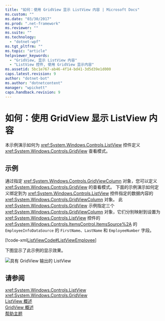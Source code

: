 ```yaml
---
title: "如何：使用 GridView 显示 ListView 内容 | Microsoft Docs"
ms.custom: ""
ms.date: "03/30/2017"
ms.prod: ".net-framework"
ms.reviewer: ""
ms.suite: ""
ms.technology: 
  - "dotnet-wpf"
ms.tgt_pltfrm: ""
ms.topic: "article"
helpviewer_keywords: 
  - "GridView, 显示 ListView 内容"
  - "ListView 控件, 使用 GridView 显示内容"
ms.assetid: 5bc1e767-ab46-4f14-bd41-3d5d39e1d000
caps.latest.revision: 9
author: "dotnet-bot"
ms.author: "dotnetcontent"
manager: "wpickett"
caps.handback.revision: 9
---
```

# 如何：使用 GridView 显示 ListView 内容
本示例演示如何为 <xref:System.Windows.Controls.ListView> 控件定义 <xref:System.Windows.Controls.GridView> 查看模式。  
  
## 示例  
 通过指定 <xref:System.Windows.Controls.GridViewColumn> 对象，您可以定义 <xref:System.Windows.Controls.GridView> 的查看模式。  下面的示例演示如何定义绑定到为 <xref:System.Windows.Controls.ListView> 控件指定的数据内容的 <xref:System.Windows.Controls.GridViewColumn> 对象。  此 <xref:System.Windows.Controls.GridView> 示例指定三个 <xref:System.Windows.Controls.GridViewColumn> 对象，它们分别映射到设置为 <xref:System.Windows.Controls.ListView> 控件的 <xref:System.Windows.Controls.ItemsControl.ItemsSource%2A> 的 `EmployeeInfoDataSource` 的 `FirstName`、`LastName` 和 `EmployeeNumber` 字段。  
  
 [!code-xml[ListViewCode#ListViewEmployee](../../../../samples/snippets/csharp/VS_Snippets_Wpf/ListViewCode/CSharp/Window1.xaml#listviewemployee)]  
  
 下图显示了此示例的显示效果。  
  
 ![具有 GridView 输出的 ListView](../../../../docs/framework/wpf/controls/media/listviewgridview.png "ListViewGridView")  
  
## 请参阅  
 <xref:System.Windows.Controls.ListView>   
 <xref:System.Windows.Controls.GridView>   
 [ListView 概述](../../../../docs/framework/wpf/controls/listview-overview.md)   
 [GridView 概述](../../../../docs/framework/wpf/controls/gridview-overview.md)   
 [帮助主题](../../../../docs/framework/wpf/controls/listview-how-to-topics.md)